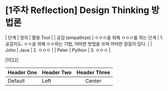 # [1주차 Reflection] Design Thinking 방법론


 	 	 
| 단계 | 정의 | 활용 Tool |
| 공감
(empathize) | ㅇㅇㅇ을 위해 ㅇㅇㅇ를 하는 단계 | 1. 공감지도: ㅇㅇ을 위해 ㅇㅇ하는 기법,
어떠한 방법을 쓰며 어떠한 장점이 있다. |
| John | Java | 2. ㅇㅇㅇ |
| Peter | Python | 3. ㅇㅇㅇ |



|11|22|


| Header One | Header Two | Header Three |
| ---------- | :--------- | :----------: |
| Default | Left | Center | Right |
